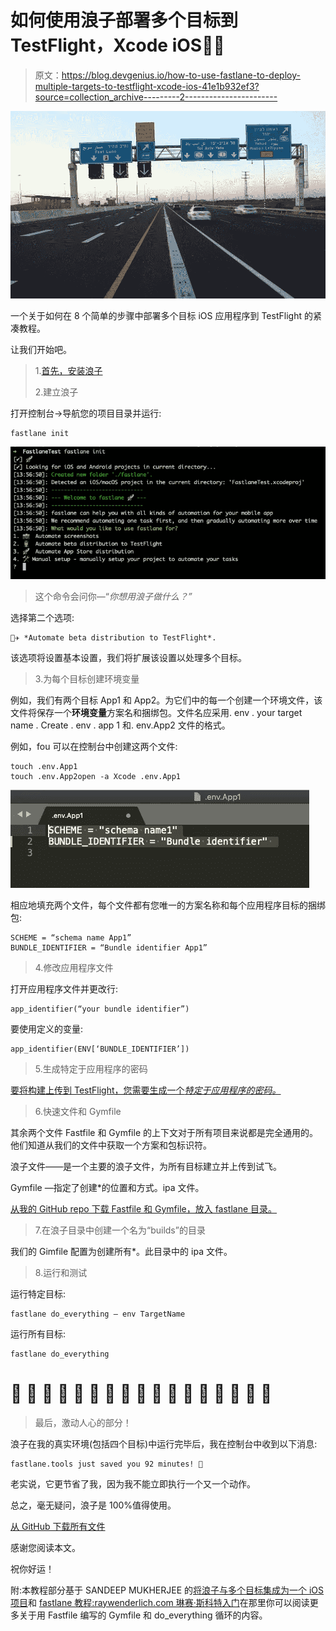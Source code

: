 # 如何使用浪子部署多个目标到 TestFlight，Xcode iOS🚀🚀

> 原文：<https://blog.devgenius.io/how-to-use-fastlane-to-deploy-multiple-targets-to-testflight-xcode-ios-41e1b932ef3?source=collection_archive---------2----------------------->

![](img/d97f4dccfc25cdd5dc25c6e83f517c1b.png)

一个关于如何在 8 个简单的步骤中部署多个目标 iOS 应用程序到 TestFlight 的紧凑教程。

让我们开始吧。

> 1.[首先，安装浪子](https://docs.fastlane.tools/getting-started/ios/setup/)
> 
> 2.建立浪子

打开控制台->导航您的项目目录并运行:

```
fastlane init
```

![](img/477169e6263e37fb29395aabb5914ea5.png)

> 这个命令会问你—“*你想用浪子做什么？”*

选择第二个选项:

```
👩‍✈️️ *Automate beta distribution to TestFlight*.
```

该选项将设置基本设置，我们将扩展该设置以处理多个目标。

> 3.为每个目标创建环境变量

例如，我们有两个目标 App1 和 App2。为它们中的每一个创建一个环境文件，该文件将保存一个**环境变量**方案名和捆绑包。文件名应采用. env . your target name . Create . env . app 1 和. env.App2 文件的格式。

例如，fou 可以在控制台中创建这两个文件:

```
touch .env.App1
touch .env.App2open -a Xcode .env.App1
```

![](img/b69581fb936b1f8b63fae5158c88aa00.png)

相应地填充两个文件，每个文件都有您唯一的方案名称和每个应用程序目标的捆绑包:

```
SCHEME = “schema name App1”
BUNDLE_IDENTIFIER = “Bundle identifier App1”
```

> 4.修改应用程序文件

打开应用程序文件并更改行:

```
app_identifier(“your bundle identifier”)
```

要使用定义的变量:

```
app_identifier(ENV[‘BUNDLE_IDENTIFIER’])
```

> 5.生成特定于应用程序的密码

[要将构建上传到 TestFlight，您需要生成一个*特定于应用程序的密码。*](https://docs.fastlane.tools/best-practices/continuous-integration/#application-specific-passwords)

> 6.快速文件和 Gymfile

其余两个文件 Fastfile 和 Gymfile 的上下文对于所有项目来说都是完全通用的。他们知道从我们的文件中获取一个方案和包标识符。

浪子文件——是一个主要的浪子文件，为所有目标建立并上传到试飞。

Gymfile —指定了创建*的位置和方式。ipa 文件。

[从我的 GitHub repo 下载 Fastfile 和 Gymfile，放入 fastlane 目录。](https://github.com/tanyaberezovsky/fastlane_upload_multiply_targets_iOS)

> 7.在浪子目录中创建一个名为“builds”的目录

我们的 Gimfile 配置为创建所有*。此目录中的 ipa 文件。

> 8.运行和测试

运行特定目标:

```
fastlane do_everything — env TargetName
```

运行所有目标:

```
fastlane do_everything
```

# 🤩 🤩 🤩 🤩 🤩 🤩 🤩 🤩 🤩 🤩 🤩 🤩 🤩 🤩 🤩 🤩 🤩

> 最后，激动人心的部分！

浪子在我的真实环境(包括四个目标)中运行完毕后，我在控制台中收到以下消息:

```
fastlane.tools just saved you 92 minutes! 🎉
```

老实说，它更节省了我，因为我不能立即执行一个又一个动作。

总之，毫无疑问，浪子是 100%值得使用。

[从 GitHub 下载所有文件](https://github.com/tanyaberezovsky/fastlane_upload_multiply_targets_iOS)

感谢您阅读本文。

祝你好运！

附:本教程部分基于 SANDEEP MUKHERJEE 的[将浪子与多个目标集成为一个 iOS 项目](https://medium.com/@vizllx/integrating-fastlane-with-multiple-target-for-a-single-ios-project-7920b32e1cb4)和 [fastlane 教程:raywenderlich.com 琳赛·斯科特入门](https://www.raywenderlich.com/233168-fastlane-tutorial-getting-started)在那里你可以阅读更多关于用 Fastfile 编写的 Gymfile 和 do_everything 循环的内容。